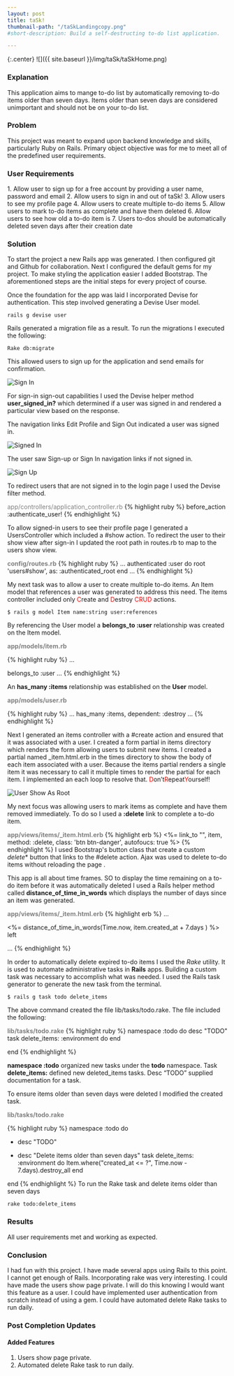 ```yaml
---
layout: post
title: taSk!
thumbnail-path: "/taSkLandingcopy.png"
#short-description: Build a self-destructing to-do list application.

---
```


{:.center}
![]({{ site.baseurl }}/img/taSk/taSkHome.png)

<h3 class="wide">Explanation</h3>

This application aims to mange to-do list by automatically removing  to-do items older than seven days. Items older than seven days are considered unimportant and should not be on your to-do list.  

<h3 class="wide">Problem</h3>

This project was meant to expand upon backend knowledge and skills, particularly Ruby on Rails. Primary object objective was for me to meet all of the predefined user requirements.  

<h3 class="wide">User Requirements</h3>
1. Allow user to sign up for a free account by providing a user name, password and email
2. Allow users to sign in and out of taSk!
3. Allow users to see my profile page
4. Allow users to create multiple to-do items
5. Allow users to mark to-do items as complete and have them deleted
6. Allow users to see how old a to-do item is
7. Users to-dos should be automatically deleted seven days after their creation date

<h3 class="wide">Solution</h3>
To start the project a new Rails app was generated. I then configured git and Github for collaboration. Next I configured the default gems for my project. To make styling the application easier I added Bootstrap. The aforementioned steps are the initial steps for every project of course.

Once the foundation for the app was laid I incorporated Devise for authentication. This step involved generating a Devise User model.
```
rails g devise user
```


Rails generated a migration file as a result. To run the migrations I executed the following:
```
Rake db:migrate
```
This allowed users to sign up for the application and send emails for confirmation.

![Sign In](/img/taSk/signUp.png)

For sign-in sign-out capabilities I used the Devise helper method **user_signed_in?** which determined if a user was signed in and rendered a particular view based on the response.

The navigation links Edit Profile and Sign Out indicated a user was signed in.

![Signed In](/img/taSk/taskList.png)


The user saw Sign-up or Sign In navigation links if not signed in.  

![Sign Up](/img/taSk/signUp.png)


To redirect users that are not signed in to the login page   I used the Devise filter method.


<span style="color:grey">app/controllers/application_controller.rb</span>
{% highlight ruby %}
before_action :authenticate_user!
{% endhighlight %}

To allow signed-in users to see their profile page I generated a UsersController which included a #show action.  To redirect the user to their show view after sign-in I updated the root path in routes.rb to map to the users show view.

<span style="color:grey">**config/routes.rb**</span>
{% highlight ruby %}
...
  authenticated :user do
      root 'users#show', as: :authenticated_root
  end
...
{% endhighlight %}
<br>

My next task was to allow a user to create multiple to-do items. An Item model that references a user was generated to address this need. The items controller included only <span style="color:red">C</span>reate and <span style="color:red">D</span>estroy <span style="color:red">CRUD</span> actions.


```
$ rails g model Item name:string user:references
```

By referencing the User model a **belongs_to :user** relationship was created on the Item model.

<span style="color:grey">**app/models/item.rb**</span>

{% highlight ruby %}
...

  belongs_to :user
...
{% endhighlight %}

 An **has_many :items** relationship was established on the **User** model.

<span style="color:grey">**app/models/user.rb**</span>

{% highlight ruby %}
...
  has_many :items, dependent: :destroy
...
{% endhighlight %}

Next I generated an items controller with a #create action and ensured that it was associated with a user. I created a form partial in items directory which renders the form allowing users to submit new items. I created a partial named \_item.html.erb in the times directory to show the body of each item associated with a user. Because the items partial renders a single item it was necessary to call it multiple times to render the partial for each item. I implemented an each loop to resolve that. <span style="color:red">D</span>on’t<span style="color:red">R</span>epeat<span style="color:red">Y</span>ourself!

![User Show As Root](/img/taSk/fullListNoLogo.png)


My next focus was allowing users to mark items as complete and have them removed immediately. To do so I used a **:delete**  link to complete a to-do item.

<span style="color:grey">**app/views/items/\_item.html.erb**</span>
{% highlight erb %}
<%= link_to "", item, method: :delete, class: 'btn btn-danger', autofoucs: true %>
{% endhighlight %}
I used Bootstrap's button class that create a custom *delete** button that links to the #delete action. Ajax was used to delete to-do items without reloading the page .

This app is all about time frames. SO to display the time remaining on a to-do item before it was automatically deleted I used a Rails helper method called **distance_of_time_in_words** which displays the number of days since an item was generated.

<span style="color:grey">**app/views/items/\_item.html.erb**</span>
{% highlight erb %}
...

  <%= distance_of_time_in_words(Time.now, item.created_at + 7.days ) %> left <br>

...
{% endhighlight %}

In order to automatically delete expired to-do items I used the _Rake_ utility. It is used to automate administrative tasks in **Rails** apps. Building a custom task was necessary to accomplish what was needed. I used the Rails task generator to generate the new task from the terminal.

```
$ rails g task todo delete_items
```
The above command created the file lib/tasks/todo.rake. The file included the following:

<span style="color:grey">**lib/tasks/todo.rake**</span>
{% highlight ruby %}
namespace :todo do
  desc "TODO"
  task delete_items: :environment do
  end

end
{% endhighlight %}

**namespace :todo** organized new tasks under the **todo** namespace.
Task **delete_items:** defined new deleted_items tasks.
Desc “TODO” supplied documentation for a task.



To ensure items older than seven days were deleted I modified the created task.

<span style="color:grey">**lib/tasks/todo.rake**</span>

{% highlight ruby %}
   namespace :todo do
 -   desc "TODO"
 +  desc "Delete items older than seven days"
     task delete_items: :environment do
        Item.where("created_at <= ?", Time.now - 7.days).destroy_all
    end

 end
{% endhighlight %}
To run the Rake task and delete items older than seven days
```
rake todo:delete_items
```

<h3 class="wide">Results</h3>
All user requirements met and working as expected.

<h3 class="wide">Conclusion</h3>

I had fun with this project.  I have made several apps using Rails to this point. I cannot get enough of Rails. Incorporating rake was very interesting. I could have made the users show page private. I will do this knowing I would want this feature as a user. I could have implemented user authentication from scratch instead of using a gem. I could have automated delete Rake tasks to run daily.

<h3 class="wide"> Post Completion Updates</h3>
<h4 class="wide">	 Added Features</h4>

1. <span class="strikethrough">Users show page private.</span>
2. <span class="strikethrough">Automated delete Rake task to run daily.</span>
